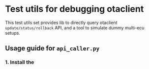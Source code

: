 # Test utils for debugging otaclient

This test utils set provides lib to directly query otaclient `update/status/rollback` API, and a tool to simulate dummy multi-ecu setups.

## Usage guide for `api_caller.py`

### 1. Install the
